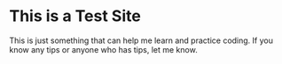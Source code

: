 # This is a Test Site
This is just something that can help me learn and practice coding. If you know any tips or anyone who has tips, let me know.
